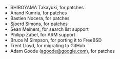 - SHIROYAMA Takayuki, for patches
- Anand Kumria, for patches
- Bastien Nocera, for patches
- Sjoerd Simons, for patches
- Sean Meiners, for search list support
- Philipp Zabel, for ARM support
- Bruce M Simpson, for porting it to FreeBSD
- Trent Lloyd, for migrating to GitHub
- Adam Goode (agoode@google.com), for patches
